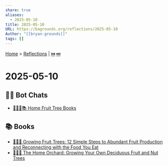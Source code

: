```yaml
---
share: true
aliases:
  - 2025-05-10
title: 2025-05-10
URL: https://bagrounds.org/reflections/2025-05-10
Author: "[[bryan-grounds]]"
tags: []
---
```

[Home](../index.md) > [Reflections](./index.md) | [⏮️](./2025-05-09.md) [⏭️](./2025-05-11.md)  
# 2025-05-10  
## 🤖💬 Bot Chats  
- [🏡🍎🌳📚 Home Fruit Tree Books](../bot-chats/fruit-tree-books.md)  
  
## 📚 Books  
- [🌱🍎🌳 Growing Fruit Trees: 12 Simple Steps to Abundant Fruit Production and Reconnecting with the Food You Eat](../books/growing-fruit-trees-12-simple-steps-to-abundant-fruit-production-and-reconnecting-with-the-food-you-eat.md)  
- [🏡🍎🌳 The Home Orchard: Growing Your Own Deciduous Fruit and Nut Trees](../../the-home-orchard-growing-your-own-deciduous-fruit-and-nut-trees.md)  
